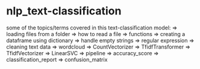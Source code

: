 # nlp_text-classification

some of the topics/terms covered in this text-classification model:
=> loading files from a folder
=> how to read a file
=> functions
=> creating a dataframe using dictionary
=> handle empty strings
=> regular expression
=> cleaning text data
=> wordcloud
=> CountVectorizer
=> TfidfTransformer
=> TfidfVectorizer
=> LinearSVC
=> pipeline
=> accuracy_score
=> classification_report
=> confusion_matrix
